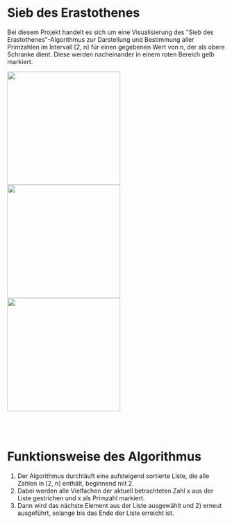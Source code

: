 # Sieb des Erastothenes

Bei diesem Projekt handelt es sich um eine Visualisierung des "Sieb des Erastothenes"-Algorithmus zur Darstellung und Bestimmung aller Primzahlen im Intervall [2, n] für einen gegebenen Wert von n, der als obere Schranke dient. Diese werden nacheinander in einem roten Bereich gelb markiert.

<p float='left'>
  <img src="https://user-images.githubusercontent.com/73491052/128611579-9286c315-ca85-484c-b6fb-0ffa083d9050.png" width=260 align="left">
  <img src="https://user-images.githubusercontent.com/73491052/128611583-b13d24d2-291c-44df-b881-e928d1a095d3.png" width=260 align="left">
  <img src="https://user-images.githubusercontent.com/73491052/128611582-421b0069-0430-409d-adac-e0f1a99109d3.png" width=260 align="center">
</p>

<br></br>

# Funktionsweise des Algorithmus
1) Der Algorithmus durchläuft eine aufsteigend sortierte Liste, die alle Zahlen in [2, n] enthält, beginnend mit 2.
2) Dabei werden alle Vielfachen der aktuell betrachteten Zahl x aus der Liste gestrichen und x als Primzahl markiert.
3) Dann wird das nächste Element aus der Liste ausgewählt und 2) erneut ausgeführt, solange bis das Ende der Liste erreicht ist.
